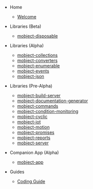 - Home

  - [Welcome](/)

- Libraries (Beta)

  - [mobject-disposable](https://disposable.mobject.org/#/)

- Libraries (Alpha)

  - [mobject-collections](http://collections.mobject.org)
  - [mobject-converters](http://converters.mobject.org)
  - [mobject-enumerable](http://enumerable.mobject.org)
  - [mobject-events](http://events.mobject.org)
  - [mobject-json](http://json.mobject.org)

- Libraries (Pre-Alpha)

  - [mobject-build-server](tba.md)
  - [mobject-documentation-generator](tba.md)
  - [mobject-commands](https://github.com/Mobject-Dev-Team/mobject-commands)
  - [mobject-condition-monitoring](tba.md)
  - [mobject-cyclic](tba.md)
  - [mobject-iot](tba.md)
  - [mobject-motion](tba.md)
  - [mobject-promises](tba.md)
  - [mobject-reports](https://github.com/Mobject-Dev-Team/mobject-reports)
  - [mobject-server](https://github.com/Mobject-Dev-Team/mobject-server)

- Companion App (Alpha)

  - [mobject-app](https://github.com/Mobject-Dev-Team/mobject-app)

- Guides

  - [Coding Guide](https://mobject-dev-team.github.io/mobject-coding-convention/#/)
